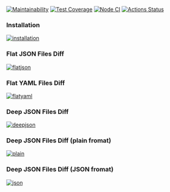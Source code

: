 [![Maintainability](https://api.codeclimate.com/v1/badges/2ab3244b72a1f9daf375/maintainability)](https://codeclimate.com/github/FreshinS/frontend-project-46/maintainability) [![Test Coverage](https://api.codeclimate.com/v1/badges/2ab3244b72a1f9daf375/test_coverage)](https://codeclimate.com/github/FreshinS/frontend-project-46/test_coverage) [![Node CI](https://github.com/FreshinS/frontend-project-46/actions/workflows/main.yml/badge.svg)](https://github.com/FreshinS/frontend-project-46/actions/workflows/main.yml) [![Actions Status](https://github.com/FreshinS/frontend-project-46/actions/workflows/hexlet-check.yml/badge.svg)](https://github.com/FreshinS/frontend-project-46/actions)

### Installation

[![installation](https://asciinema.org/a/keWt4Ueag8l1yEmHW1yJCG4Xq.svg)](https://asciinema.org/a/keWt4Ueag8l1yEmHW1yJCG4Xq)

### Flat JSON Files Diff

[![flatjson](https://asciinema.org/a/e3nZXTI9qox8Wp1LI9tYpYORP.svg)](https://asciinema.org/a/e3nZXTI9qox8Wp1LI9tYpYORP)

### Flat YAML Files Diff

[![flatyaml](https://asciinema.org/a/dWjOE6K92F9AeXwzF4ago6Ao9.svg)](https://asciinema.org/a/dWjOE6K92F9AeXwzF4ago6Ao9)

### Deep JSON Files Diff

[![deepjson](https://asciinema.org/a/61OeAsoNmSE3Dma46ghfTV68y.svg)](https://asciinema.org/a/61OeAsoNmSE3Dma46ghfTV68y)

### Deep JSON Files Diff (plain fromat)

[![plain](https://asciinema.org/a/1EEjbhAkxsXKRkhQhza54sBNv.svg)](https://asciinema.org/a/1EEjbhAkxsXKRkhQhza54sBNv)

### Deep JSON Files Diff (JSON fromat)

[![json](https://asciinema.org/a/Xu5KusjxH7fOyWvI1DZCCcXoh.svg)](https://asciinema.org/a/Xu5KusjxH7fOyWvI1DZCCcXoh)